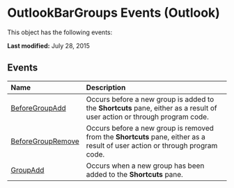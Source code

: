 
# OutlookBarGroups Events (Outlook)
This object has the following events:

 **Last modified:** July 28, 2015


## Events



|**Name**|**Description**|
|:-----|:-----|
| [BeforeGroupAdd](7bce246a-69fa-0dcd-4c43-fbfc43385864.md)|Occurs before a new group is added to the  **Shortcuts** pane, either as a result of user action or through program code.|
| [BeforeGroupRemove](b3ad5d29-c906-ebe7-02b7-145091ddccce.md)|Occurs before a new group is removed from the  **Shortcuts** pane, either as a result of user action or through program code.|
| [GroupAdd](5fae2579-b4db-d645-27d4-dce867e64242.md)|Occurs when a new group has been added to the  **Shortcuts** pane.|
